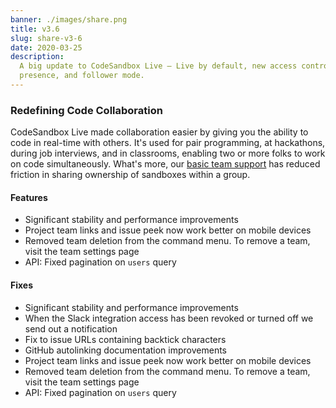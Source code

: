 ```yaml
---
banner: ./images/share.png
title: v3.6
slug: share-v3-6
date: 2020-03-25
description:
  A big update to CodeSandbox Live — Live by default, new access controls,
  presence, and follower mode.
---
```


### Redefining Code Collaboration

CodeSandbox Live made collaboration easier by giving you the ability to code in
real-time with others. It's used for pair programming, at hackathons, during job
interviews, and in classrooms, enabling two or more folks to work on code
simultaneously. What's more, our [basic team support](/dashboard/teams/new) has
reduced friction in sharing ownership of sandboxes within a group.

#### Features

<ul>
  <li>Significant stability and performance improvements</li>
  <li>Project team links and issue peek now work better on mobile devices</li>
  <li>Removed team deletion from the command menu. To remove a team, visit the team settings page</li>
  <li>API: Fixed pagination on <code>users</code> query</li>
</ul>

#### Fixes

<ul>
  <li>Significant stability and performance improvements</li>
  <li>When the Slack integration access has been revoked or turned off we send out a notification</li>
  <li>Fix to issue URLs containing backtick characters</li>
  <li>GitHub autolinking documentation improvements</li>
  <li>Project team links and issue peek now work better on mobile devices</li>
  <li>Removed team deletion from the command menu. To remove a team, visit the team settings page</li>
<li>API: Fixed pagination on <code>users</code> query</li>
</ul>
